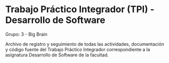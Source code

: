# Trabajo Práctico Integrador (TPI) - Desarrollo de Software

Grupo: 3 - Big Brain

Archivo de registro y seguimiento de todas las actividades, documentación y código fuente del Trabajo Práctico Integrador correspondiente a la asignatura Desarrollo de Software de la facultad.
